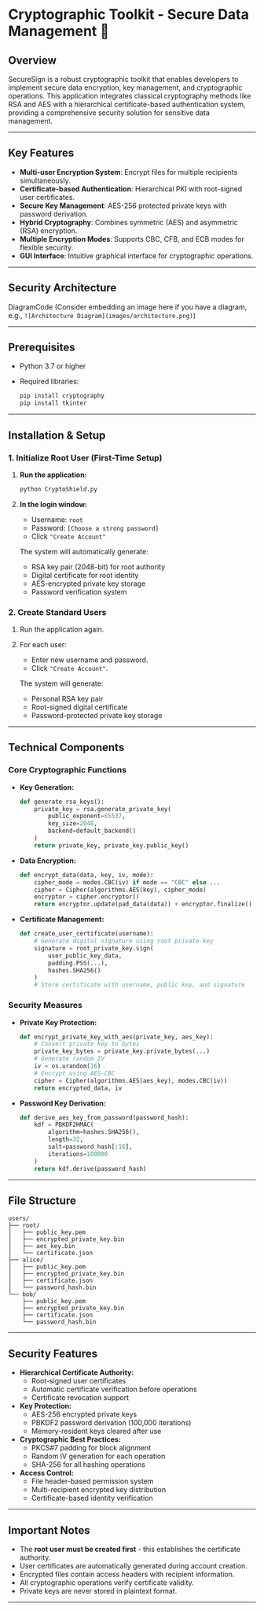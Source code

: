# Cryptographic Toolkit - Secure Data Management 🔐

## Overview

SecureSign is a robust cryptographic toolkit that enables developers to implement secure data encryption, key management, and cryptographic operations. This application integrates classical cryptography methods like RSA and AES with a hierarchical certificate-based authentication system, providing a comprehensive security solution for sensitive data management.

-----

## Key Features

  * **Multi-user Encryption System**: Encrypt files for multiple recipients simultaneously.
  * **Certificate-based Authentication**: Hierarchical PKI with root-signed user certificates.
  * **Secure Key Management**: AES-256 protected private keys with password derivation.
  * **Hybrid Cryptography**: Combines symmetric (AES) and asymmetric (RSA) encryption.
  * **Multiple Encryption Modes**: Supports CBC, CFB, and ECB modes for flexible security.
  * **GUI Interface**: Intuitive graphical interface for cryptographic operations.

-----

## Security Architecture

DiagramCode (Consider embedding an image here if you have a diagram, e.g., `![Architecture Diagram](images/architecture.png)`)

-----

## Prerequisites

  * Python 3.7 or higher

  * Required libraries:

    ```bash
    pip install cryptography
    pip install tkinter
    ```

-----

## Installation & Setup

### 1\. Initialize Root User (First-Time Setup)

1.  **Run the application:**

    ```bash
    python CryptoShield.py
    ```

2.  **In the login window:**

      * Username: `root`
      * Password: `[Choose a strong password]`
      * Click `"Create Account"`

    The system will automatically generate:

      * RSA key pair (2048-bit) for root authority
      * Digital certificate for root identity
      * AES-encrypted private key storage
      * Password verification system

### 2\. Create Standard Users

1.  Run the application again.

2.  For each user:

      * Enter new username and password.
      * Click `"Create Account"`.

    The system will generate:

      * Personal RSA key pair
      * Root-signed digital certificate
      * Password-protected private key storage

-----

## Technical Components

### Core Cryptographic Functions

  * **Key Generation:**

    ```python
    def generate_rsa_keys():
        private_key = rsa.generate_private_key(
            public_exponent=65537,
            key_size=2048,
            backend=default_backend()
        )
        return private_key, private_key.public_key()
    ```

  * **Data Encryption:**

    ```python
    def encrypt_data(data, key, iv, mode):
        cipher_mode = modes.CBC(iv) if mode == "CBC" else ...
        cipher = Cipher(algorithms.AES(key), cipher_mode)
        encryptor = cipher.encryptor()
        return encryptor.update(pad_data(data)) + encryptor.finalize()
    ```

  * **Certificate Management:**

    ```python
    def create_user_certificate(username):
        # Generate digital signature using root private key
        signature = root_private_key.sign(
            user_public_key_data,
            padding.PSS(...),
            hashes.SHA256()
        )
        # Store certificate with username, public key, and signature
    ```

### Security Measures

  * **Private Key Protection:**

    ```python
    def encrypt_private_key_with_aes(private_key, aes_key):
        # Convert private key to bytes
        private_key_bytes = private_key.private_bytes(...)
        # Generate random IV
        iv = os.urandom(16)
        # Encrypt using AES-CBC
        cipher = Cipher(algorithms.AES(aes_key), modes.CBC(iv))
        return encrypted_data, iv
    ```

  * **Password Key Derivation:**

    ```python
    def derive_aes_key_from_password(password_hash):
        kdf = PBKDF2HMAC(
            algorithm=hashes.SHA256(),
            length=32,
            salt=password_hash[:16],
            iterations=100000
        )
        return kdf.derive(password_hash)
    ```

-----

## File Structure

```text
users/
├── root/
│   ├── public_key.pem
│   ├── encrypted_private_key.bin
│   ├── aes_key.bin
│   └── certificate.json
├── alice/
│   ├── public_key.pem
│   ├── encrypted_private_key.bin
│   ├── certificate.json
│   └── password_hash.bin
└── bob/
    ├── public_key.pem
    ├── encrypted_private_key.bin
    ├── certificate.json
    └── password_hash.bin
```

-----

## Security Features

  * **Hierarchical Certificate Authority:**
      * Root-signed user certificates
      * Automatic certificate verification before operations
      * Certificate revocation support
  * **Key Protection:**
      * AES-256 encrypted private keys
      * PBKDF2 password derivation (100,000 iterations)
      * Memory-resident keys cleared after use
  * **Cryptographic Best Practices:**
      * PKCS\#7 padding for block alignment
      * Random IV generation for each operation
      * SHA-256 for all hashing operations
  * **Access Control:**
      * File header-based permission system
      * Multi-recipient encrypted key distribution
      * Certificate-based identity verification

-----

## Important Notes

  * The **root user must be created first** - this establishes the certificate authority.
  * User certificates are automatically generated during account creation.
  * Encrypted files contain access headers with recipient information.
  * All cryptographic operations verify certificate validity.
  * Private keys are never stored in plaintext format.

-----
